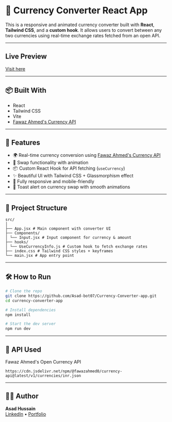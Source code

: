 # 💱 Currency Converter React App

This is a responsive and animated currency converter built with **React**, **Tailwind CSS**, and a **custom hook**. It allows users to convert between any two currencies using real-time exchange rates fetched from an open API.

---

## Live Preview
[Visit here](https://asad-bot07.github.io/Currency-Converter/)

---

## 📦 Built With
- React
- Tailwind CSS
- Vite
-  [Fawaz Ahmed's Currency API](https://github.com/fawazahmed0/currency-api)

---

## 🚀 Features

- 🌍 Real-time currency conversion using [Fawaz Ahmed's Currency API](https://github.com/fawazahmed0/currency-api)
- 🔁 Swap functionality with animation
- 📦 Custom React Hook for API fetching (`useCurrency`)
- ✨ Beautiful UI with Tailwind CSS + Glassmorphism effect
- 📱 Fully responsive and mobile-friendly
- 🔔 Toast alert on currency swap with smooth animations

---

## 📁 Project Structure

```
src/
│
├── App.jsx # Main component with converter UI
├── Components/
│ └── Input.jsx # Input component for currency & amount
├── hooks/
│ └── UseCurrencyInfo.js # Custom hook to fetch exchange rates
├── index.css # Tailwind CSS styles + keyframes
└── main.jsx # App entry point
```
---

## 🛠️ How to Run

```bash
# Clone the repo
git clone https://github.com/Asad-bot07/Currency-Converter-app.git
cd currency-converter-app

# Install dependencies
npm install

# Start the dev server
npm run dev
```
---

## 🔗 API Used
Fawaz Ahmed's Open Currency API
```
https://cdn.jsdelivr.net/npm/@fawazahmed0/currency-api@latest/v1/currencies/inr.json
```
---

## 👨‍💻 Author

**Asad Hussain**  
[LinkedIn](https://www.linkedin.com/in/asad-hussain-765502319/) • [Portfolio](https://asad-hussaindev.vercel.app/)

